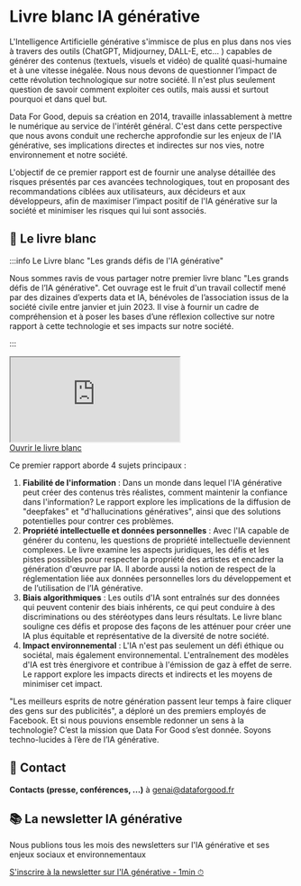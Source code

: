# Livre blanc IA générative



L'Intelligence Artificielle générative s'immisce de plus en plus dans nos vies à travers des outils (ChatGPT, Midjourney, DALL-E, etc... ) capables de générer des contenus (textuels, visuels et vidéo) de qualité quasi-humaine et à une vitesse inégalée. Nous nous devons de questionner l’impact de cette révolution technologique sur notre société. Il n'est plus seulement question de savoir comment exploiter ces outils, mais aussi et surtout pourquoi et dans quel but.

Data For Good, depuis sa création en 2014, travaille inlassablement à mettre le numérique au service de l'intérêt général. C'est dans cette perspective que nous avons conduit une recherche approfondie sur les enjeux de l'IA générative, ses implications directes et indirectes sur nos vies, notre environnement et notre société.

L'objectif de ce premier rapport est de fournir une analyse détaillée des risques présentés par ces avancées technologiques, tout en proposant des recommandations ciblées aux utilisateurs, aux décideurs et aux développeurs, afin de maximiser l’impact positif de l'IA générative sur la société et minimiser les risques qui lui sont associés.



## 📖 Le livre blanc

:::info Le Livre blanc "Les grands défis de l'IA générative"

Nous sommes ravis de vous partager notre premier livre blanc "Les grands défis de l’IA générative". Cet ouvrage est le fruit d'un travail collectif mené par des dizaines d’experts data et IA, bénévoles de l’association issus de la société civile entre janvier et juin 2023. Il vise à fournir un cadre de compréhension et à poser les bases d’une réflexion collective sur notre rapport à cette technologie et ses impacts sur notre société.

:::


<div style={{position:"relative",paddingTop:"max(60%,326px)",marginBottom:50,height:"0",width:"100%"}}><iframe allow="clipboard-write" sandbox="allow-top-navigation allow-top-navigation-by-user-activation allow-downloads allow-scripts allow-same-origin allow-popups allow-modals allow-popups-to-escape-sandbox allow-forms" allowfullscreen="true" style={{position:"absolute",border:"none",width:"100%",height:"100%",left:0,right:0,top:0,bottom:0}} src="https://e.issuu.com/embed.html?d=dataforgood_livreblanc_iagenerative_v1.0&u=dataforgood"></iframe></div>

<div style={{"text-align":"center","margin-bottom":"20px"}}>
<a href="https://issuu.com/dataforgood/docs/dataforgood_livreblanc_iagenerative_v1.0?fr=sZGE0MjYyNjE5MTU" target="_blank" className="button button--secondary button--lg button-home">
Ouvrir le livre blanc
</a>
</div>


Ce premier rapport aborde 4 sujets principaux :

1. **Fiabilité de l'information** : Dans un monde dans lequel l'IA générative peut créer des contenus très réalistes, comment maintenir la confiance dans l'information? Le rapport explore les implications de la diffusion de "deepfakes" et "d'hallucinations génératives", ainsi que des solutions potentielles pour contrer ces problèmes.
2. **Propriété intellectuelle et données personnelles** : Avec l'IA capable de générer du contenu, les questions de propriété intellectuelle deviennent complexes. Le livre examine les aspects juridiques, les défis et les pistes possibles pour respecter la propriété des artistes et encadrer la génération d'œuvre par IA. Il aborde aussi la notion de respect de la réglementation liée aux données personnelles lors du développement et de l’utilisation de l’IA générative.
3. **Biais algorithmiques** : Les outils d'IA sont entraînés sur des données qui peuvent contenir des biais inhérents, ce qui peut conduire à des discriminations ou des stéréotypes dans leurs résultats. Le livre blanc souligne ces défis et propose des façons de les atténuer pour créer une IA plus équitable et représentative de la diversité de notre société.
4. **Impact environnemental** : L'IA n'est pas seulement un défi éthique ou sociétal, mais également environnemental. L'entraînement des modèles d'IA est très énergivore et contribue à l'émission de gaz à effet de serre. Le rapport explore les impacts directs et indirects et les moyens de minimiser cet impact.

"Les meilleurs esprits de notre génération passent leur temps à faire cliquer des gens sur des publicités", a déploré un des premiers employés de Facebook. Et si nous pouvions ensemble redonner un sens à la technologie? C’est la mission que Data For Good s’est donnée. Soyons techno-lucides à l’ère de l’IA générative.

## 🔎 Contact

**Contacts (presse, conférences, ...)** à [genai@dataforgood.fr](mailto:genai@dataforgood.fr)


## 📚 La newsletter IA générative

Nous publions tous les mois des newsletters sur l'IA générative et ses enjeux sociaux et environnementaux

<div style={{"text-align":"center","margin-bottom":"20px"}}>
<a href="https://ffb35838.sibforms.com/serve/MUIFAIczIPsf5oU0RDwjOJQIVk8nIKyOoQutXZIr_4q1gZziFfmHch_KUPT-E0iiQI2E3lda7_dCDIx04Ke-_KlrUVsoFfNx0TFZCWWJCSIkVmHzoRDsVbKwn4nG76s7qkTRZrvR9oELb3sYTD5UP_uVTDmafyMIj5Cs-j2Wih75XJ0MyEpjmzxqpBmherFOaVrkh6YndPMcPnFZ" target="_blank" className="button button--secondary button--lg button-home">
S'inscrire à la newsletter sur l'IA générative - 1min ⏱
</a>
</div>